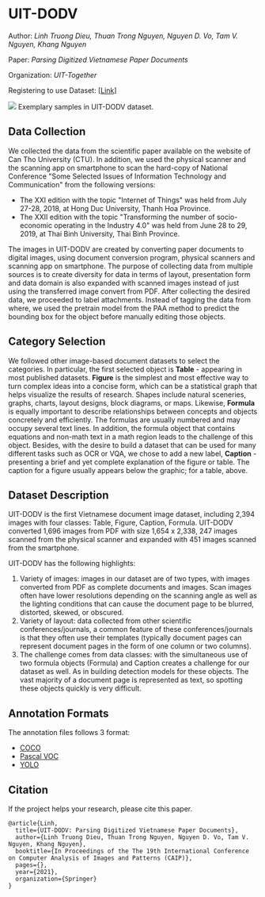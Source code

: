 # UIT-DODV

Author: *Linh Truong Dieu, Thuan Trong Nguyen, Nguyen D. Vo, Tam V. Nguyen, Khang Nguyen*

Paper: *Parsing Digitized Vietnamese Paper Documents*

Organization: *UIT-Together*

Registering to use Dataset: [[Link](https://forms.gle/1dKs2kVpJWT4473G9)]

![](https://i.imgur.com/9R58GiZ.png)
Exemplary samples in UIT-DODV dataset.

## Data Collection
We collected the data from the scientific paper available on the website of Can Tho University (CTU). In addition, we used the physical scanner and the scanning app on smartphone to scan the hard-copy of National Conference "Some Selected Issues of Information Technology and Communication" from the following versions:

* The XXI edition with the topic "Internet of Things" was held from July 27-28, 2018, at Hong Duc University, Thanh Hoa Province.
*  The XXII edition with the topic "Transforming the number of socio-economic operating in the Industry 4.0" was held from June 28 to 29, 2019, at Thai Binh University, Thai Binh Province.


The images in UIT-DODV are created by converting paper documents to digital images, using document conversion program, physical scanners and scanning app on smartphone. The purpose of collecting data from multiple sources is to create diversity for data in terms of layout, presentation form and data domain is also expanded with scanned images instead of just using the transferred image convert from PDF. After collecting the desired data, we proceeded to label attachments. Instead of tagging the data from where, we used the pretrain model from the PAA method to predict the bounding box for the object before manually editing those objects.


## Category Selection
We followed other image-based document datasets to select the categories. In particular, the first selected object is **Table** - appearing in most published datasets. **Figure** is the simplest and most effective way to turn complex ideas into a concise form, which can be a statistical graph that helps visualize the results of research. Shapes include natural sceneries, graphs, charts, layout designs, block diagrams, or maps. Likewise, **Formula** is equally important to describe relationships between concepts and objects concretely and efficiently. The formulas are usually numbered and may occupy several text lines. In addition, the formula object that contains equations and non-math text in a math region leads to the challenge of this object. Besides, with the desire to build a dataset that can be used for many different tasks such as OCR or VQA, we chose to add a new label, **Caption** - presenting a brief and yet complete explanation of the figure or table. The caption for a figure usually appears below the graphic; for a table, above.

## Dataset Description
UIT-DODV is the first Vietnamese document image dataset, including 2,394 images with four classes: Table, Figure, Caption, Formula.  UIT-DODV converted 1,696 images from PDF with size 1,654 x 2,338, 247 images scanned from the physical scanner and expanded with 451 images scanned from the smartphone.
    
UIT-DODV has the following highlights: 

1. Variety of images: images in our dataset are of two types, with images converted from PDF as complete documents and images. Scan images often have lower resolutions depending on the scanning angle as well as the lighting conditions that can cause the document page to be blurred, distorted, skewed, or obscured. 
2. Variety of layout: data collected from other scientific conferences/journals, a common feature of these conferences/journals is that they often use their templates (typically document pages can represent document pages in the form of one column or two columns). 
3. The challenge comes from data classes: with the simultaneous use of two formula objects (Formula) and Caption creates a challenge for our dataset as well. As in building detection models for these objects. The vast majority of a document page is represented as text, so spotting these objects quickly is very difficult.

## Annotation Formats
The annotation files follows 3 format: 
* [COCO](http://cocodataset.org/#format-data)
*  [Pascal VOC](https://pjreddie.com/media/files/VOC2012_doc.pdf)
* [YOLO](https://github.com/AlexeyAB/darknet)
## Citation
If the project helps your research, please cite this paper.

```
@article{Linh,
  title={UIT-DODV: Parsing Digitized Vietnamese Paper Documents},
  author={Linh Truong Dieu, Thuan Trong Nguyen, Nguyen D. Vo, Tam V. Nguyen, Khang Nguyen},
  booktitle={In Proceedings of the The 19th International Conference on Computer Analysis of Images and Patterns (CAIP)},
  pages={},
  year={2021},
  organization={Springer}
}

```
